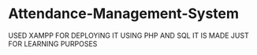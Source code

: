 # Attendance-Management-System
USED XAMPP FOR DEPLOYING IT 
USING PHP AND SQL IT IS MADE JUST FOR LEARNING PURPOSES 
